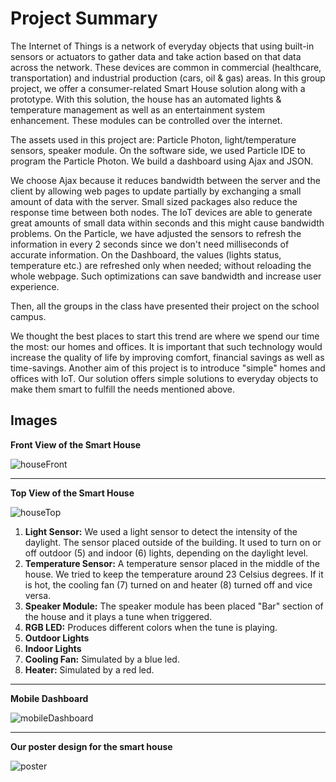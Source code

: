 # Project Summary

The Internet of Things is a network of everyday objects that using built-in sensors or actuators to gather data and take action based on that data across the network. These devices are common in commercial (healthcare, transportation) and industrial production (cars, oil \& gas) areas. In this group project, we offer a consumer-related Smart House solution along with a prototype. With this solution, the house has an automated lights \& temperature management as well as an entertainment system enhancement. These modules can be controlled over the internet.

The assets used in this project are: Particle Photon, light/temperature sensors, speaker module. On the software side, we used Particle IDE to program the Particle Photon. We build a dashboard using Ajax and JSON.

We choose Ajax because it reduces bandwidth between the server and the client by allowing web pages to update partially by exchanging a small amount of data with the server. Small sized packages also reduce the response time between both nodes. The IoT devices are able to generate great amounts of small data within seconds and this might cause bandwidth problems. On the Particle, we have adjusted the sensors to refresh the information in every 2 seconds since we don't need milliseconds of accurate information. On the Dashboard, the values (lights status, temperature etc.) are refreshed only when needed; without reloading the whole webpage. Such optimizations can save bandwidth and increase user experience.

Then, all the groups in the class have presented their project on the school campus.

We thought the best places to start this trend are where we spend our time the most: our homes and offices. It is important that such technology would increase the quality of life by improving comfort, financial savings as well as time-savings. Another aim of this project is to introduce "simple" homes and offices with IoT. Our solution offers simple solutions to everyday objects to make them smart to fulfill the needs mentioned above.

## Images

**Front View of the Smart House**

![houseFront](<../src/components/projects/content/Smart%20House%20(IoT)/images/houseFront.jpg>)

---

**Top View of the Smart House**

![houseTop](<../src/components/projects/content/Smart%20House%20(IoT)/images/houseTop.jpg>)

1. **Light Sensor:** We used a light sensor to detect the intensity of the daylight. The sensor placed outside of the building. It used to turn on or off outdoor (5) and indoor (6) lights, depending on the daylight level.
2. **Temperature Sensor:** A temperature sensor placed in the middle of the house. We tried to keep the temperature around 23 Celsius degrees. If it is hot, the cooling fan (7) turned on and heater (8) turned off and vice versa.
3. **Speaker Module:** The speaker module has been placed "Bar" section of the house and it plays a tune when triggered.
4. **RGB LED:** Produces different colors when the tune is playing.
5. **Outdoor Lights**
6. **Indoor Lights**
7. **Cooling Fan:** Simulated by a blue led.
8. **Heater:** Simulated by a red led.

---

**Mobile Dashboard**

![mobileDashboard](<../src/components/projects/content/Smart%20House%20(IoT)/images/mobileDashboard.jpg>)

---

**Our poster design for the smart house**

![poster](<../src/components/projects/content/Smart%20House%20(IoT)/images/poster.jpg>)
